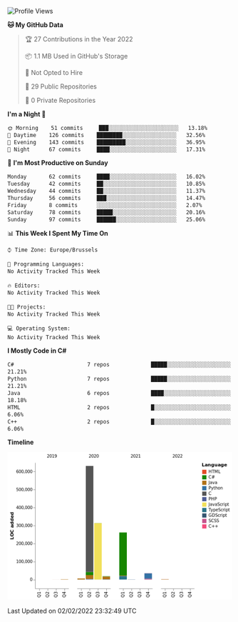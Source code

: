 <!--START_SECTION:waka-->
![Profile Views](http://img.shields.io/badge/Profile%20Views-0-blue)

**🐱 My GitHub Data** 

> 🏆 27 Contributions in the Year 2022
 > 
> 📦 1.1 MB Used in GitHub's Storage 
 > 
> 🚫 Not Opted to Hire
 > 
> 📜 29 Public Repositories 
 > 
> 🔑 0 Private Repositories  
 > 
**I'm a Night 🦉** 

```text
🌞 Morning    51 commits     ███░░░░░░░░░░░░░░░░░░░░░░   13.18% 
🌆 Daytime    126 commits    ████████░░░░░░░░░░░░░░░░░   32.56% 
🌃 Evening    143 commits    █████████░░░░░░░░░░░░░░░░   36.95% 
🌙 Night      67 commits     ████░░░░░░░░░░░░░░░░░░░░░   17.31%

```
📅 **I'm Most Productive on Sunday** 

```text
Monday       62 commits     ████░░░░░░░░░░░░░░░░░░░░░   16.02% 
Tuesday      42 commits     ██░░░░░░░░░░░░░░░░░░░░░░░   10.85% 
Wednesday    44 commits     ██░░░░░░░░░░░░░░░░░░░░░░░   11.37% 
Thursday     56 commits     ███░░░░░░░░░░░░░░░░░░░░░░   14.47% 
Friday       8 commits      ░░░░░░░░░░░░░░░░░░░░░░░░░   2.07% 
Saturday     78 commits     █████░░░░░░░░░░░░░░░░░░░░   20.16% 
Sunday       97 commits     ██████░░░░░░░░░░░░░░░░░░░   25.06%

```


📊 **This Week I Spent My Time On** 

```text
⌚︎ Time Zone: Europe/Brussels

💬 Programming Languages: 
No Activity Tracked This Week

🔥 Editors: 
No Activity Tracked This Week

🐱‍💻 Projects: 
No Activity Tracked This Week

💻 Operating System: 
No Activity Tracked This Week

```

**I Mostly Code in C#** 

```text
C#                       7 repos             █████░░░░░░░░░░░░░░░░░░░░   21.21% 
Python                   7 repos             █████░░░░░░░░░░░░░░░░░░░░   21.21% 
Java                     6 repos             ████░░░░░░░░░░░░░░░░░░░░░   18.18% 
HTML                     2 repos             █░░░░░░░░░░░░░░░░░░░░░░░░   6.06% 
C++                      2 repos             █░░░░░░░░░░░░░░░░░░░░░░░░   6.06%

```


**Timeline**

![Chart not found](https://raw.githubusercontent.com/Arafa42/Arafa42/main/charts/bar_graph.png) 


 Last Updated on 02/02/2022 23:32:49 UTC
<!--END_SECTION:waka-->


<!-- 
[![Hits](https://hits.seeyoufarm.com/api/count/incr/badge.svg?url=https%3A%2F%2Fgithub.com%2FArafa42&count_bg=%23455AF3&title_bg=%23262D3B&icon=github.svg&icon_color=%23588EF7&title=visitors&edge_flat=false)](https://hits.seeyoufarm.com)
 -->

